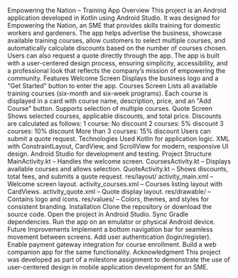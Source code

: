 Empowering the Nation – Training App
Overview
This project is an Android application developed in Kotlin using Android Studio. It was designed for Empowering the Nation, an SME that provides skills training for domestic workers and gardeners. The app helps advertise the business, showcase available training courses, allow customers to select multiple courses, and automatically calculate discounts based on the number of courses chosen. Users can also request a quote directly through the app.
The app is built with a user-centered design process, ensuring simplicity, accessibility, and a professional look that reflects the company’s mission of empowering the community.
Features
Welcome Screen
Displays the business logo and a "Get Started" button to enter the app.
Courses Screen
Lists all available training courses (six-month and six-week programs).
Each course is displayed in a card with course name, description, price, and an "Add Course" button.
Supports selection of multiple courses.
Quote Screen
Shows selected courses, applicable discounts, and total price.
Discounts are calculated as follows:
1 course: No discount
2 courses: 5% discount
3 courses: 10% discount
More than 3 courses: 15% discount
Users can submit a quote request.
Technologies Used
Kotlin for application logic.
XML with ConstraintLayout, CardView, and ScrollView for modern, responsive UI design.
Android Studio for development and testing.
Project Structure
MainActivity.kt – Handles the welcome screen.
CoursesActivity.kt – Displays available courses and allows selection.
QuoteActivity.kt – Shows discounts, total fees, and submits a quote request.
res/layout/
activity_main.xml – Welcome screen layout.
activity_courses.xml – Courses listing layout with CardViews.
activity_quote.xml – Quote display layout.
res/drawable/ – Contains logo and icons.
res/values/ – Colors, themes, and styles for consistent branding.
Installation
Clone the repository or download the source code.
Open the project in Android Studio.
Sync Gradle dependencies.
Run the app on an emulator or physical Android device.
Future Improvements
Implement a bottom navigation bar for seamless movement between screens.
Add user authentication (login/register).
Enable payment gateway integration for course enrollment.
Build a web companion app for the same functionality.
Acknowledgment
This project was developed as part of a milestone assignment to demonstrate the use of user-centered design in mobile application development for an SME.
